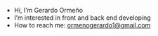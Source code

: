 - Hi, I’m Gerardo Ormeño
- I’m interested in front and back end developing
- How to reach me: ormenogerardo1@gmail.com
